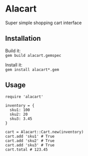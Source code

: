 Alacart
=======
Super simple shopping cart interface

Installation
------------
Build it:  
`gem build alacart.gemspec`


Install it:  
`gem install alacart*.gem`

Usage
-----

```
require 'alacart'

inventory = {
  sku1: 100
  sku2: 20
  sku3: 3.45
}

cart = Alacart::Cart.new(inventory)
cart.add 'sku1' # True
cart.add 'sku2' # True
cart.add 'sku3' # True
cart.total # 123.45
```
